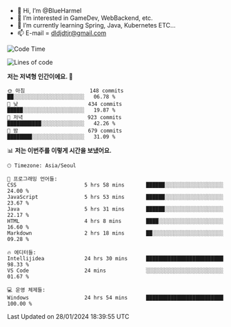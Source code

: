 - 👋 Hi, I’m @BlueHarmel
- 👀 I’m interested in GameDev, WebBackend, etc.
- 🌱 I’m currently learning Spring, Java, Kubernetes ETC...
- 📫 E-mail = dldjdtjr@gmail.com
  <!--START_SECTION:waka-->
![Code Time](http://img.shields.io/badge/Code%20Time-363%20hrs%2049%20mins-blue)

![Lines of code](https://img.shields.io/badge/%EC%A0%80%EB%8A%94%20%EC%97%AC%ED%83%9C%EA%B9%8C%EC%A7%80%20-39.8%20million%20%EC%A4%84%EC%9D%98%20%EC%BD%94%EB%93%9C%EB%A5%BC%20%EC%9E%91%EC%84%B1%ED%96%88%EC%96%B4%EC%9A%94.-blue)

**저는 저녁형 인간이에요. 🦉** 

```text
🌞 아침                     148 commits         ██░░░░░░░░░░░░░░░░░░░░░░░   06.78 % 
🌆 낮　                     434 commits         █████░░░░░░░░░░░░░░░░░░░░   19.87 % 
🌃 저녁                     923 commits         ███████████░░░░░░░░░░░░░░   42.26 % 
🌙 밤　                     679 commits         ████████░░░░░░░░░░░░░░░░░   31.09 % 
```


📊 **저는 이번주를 이렇게 시간을 보냈어요.** 

```text
🕑︎ Timezone: Asia/Seoul

💬 프로그래밍 언어들: 
CSS                      5 hrs 58 mins       ██████░░░░░░░░░░░░░░░░░░░   24.00 % 
JavaScript               5 hrs 53 mins       ██████░░░░░░░░░░░░░░░░░░░   23.67 % 
Java                     5 hrs 31 mins       ██████░░░░░░░░░░░░░░░░░░░   22.17 % 
HTML                     4 hrs 8 mins        ████░░░░░░░░░░░░░░░░░░░░░   16.60 % 
Markdown                 2 hrs 18 mins       ██░░░░░░░░░░░░░░░░░░░░░░░   09.28 % 

🔥 에디터들: 
Intellijidea             24 hrs 30 mins      █████████████████████████   98.33 % 
VS Code                  24 mins             ░░░░░░░░░░░░░░░░░░░░░░░░░   01.67 % 

💻 운영 체제들: 
Windows                  24 hrs 54 mins      █████████████████████████   100.00 % 
```


 Last Updated on 28/01/2024 18:39:55 UTC
<!--END_SECTION:waka-->
<!---
BlueHarmel/BlueHarmel is a ✨ special ✨ repository because its `README.md` (this file) appears on your GitHub profile.
You can click the Preview link to take a look at your changes.
--->

